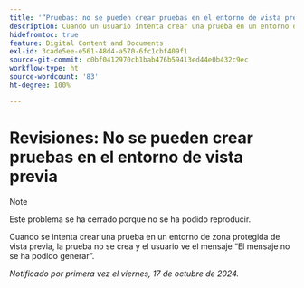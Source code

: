 ```yaml
---
title: '“Pruebas: no se pueden crear pruebas en el entorno de vista previa”'
description: Cuando un usuario intenta crear una prueba en un entorno de zona protegida de vista previa, la prueba no se crea y el usuario ve un mensaje "No se ha podido generar".
hidefromtoc: true
feature: Digital Content and Documents
exl-id: 3cade5ee-e561-48d4-a570-6fc1cbf409f1
source-git-commit: c0bf0412970cb1bab476b59413ed44e0b432c9ec
workflow-type: ht
source-wordcount: '83'
ht-degree: 100%

---
```


# Revisiones: No se pueden crear pruebas en el entorno de vista previa

>[!NOTE]
>
>Este problema se ha cerrado porque no se ha podido reproducir.

Cuando se intenta crear una prueba en un entorno de zona protegida de vista previa, la prueba no se crea y el usuario ve el mensaje “El mensaje no se ha podido generar”.

_Notificado por primera vez el viernes, 17 de octubre de 2024._
